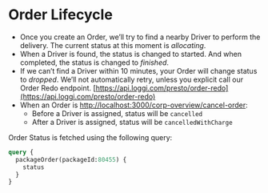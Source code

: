 # Order Lifecycle

* Once you create an Order, we’ll try to find a nearby Driver to perform the delivery. The current status at this moment is *allocating*.
* When a Driver is found, the status is changed to started. And when completed, the status is changed to *finished*.
* If we can’t find a Driver within 10 minutes, your Order will change status to *dropped*. We’ll not automatically retry, unless you explicit call our Order Redo endpoint.
[https://api.loggi.com/presto/order-redo](https://api.loggi.com/presto/order-redo)
* When an Order is [http://localhost:3000/corp-overview/cancel-order](cancelled):
  * Before a Driver is assigned, status will be `cancelled`
  * After a Driver is assigned, status will be `cancelledWithCharge`

Order Status is fetched using the following query:

```graphql
query {
  packageOrder(packageId:80455) {
    status
  }
}
```

